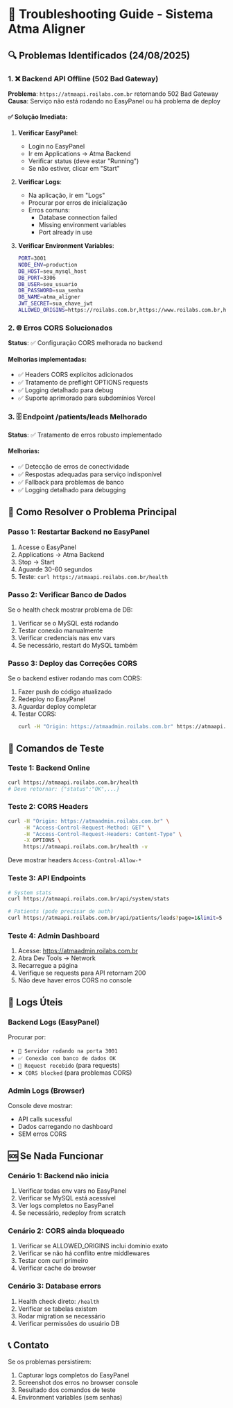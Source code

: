 # 🚨 Troubleshooting Guide - Sistema Atma Aligner

## 🔍 Problemas Identificados (24/08/2025)

### 1. ❌ Backend API Offline (502 Bad Gateway)
**Problema**: `https://atmaapi.roilabs.com.br` retornando 502 Bad Gateway
**Causa**: Serviço não está rodando no EasyPanel ou há problema de deploy

#### ✅ Solução Imediata:
1. **Verificar EasyPanel**:
   - Login no EasyPanel
   - Ir em Applications → Atma Backend
   - Verificar status (deve estar "Running")
   - Se não estiver, clicar em "Start"

2. **Verificar Logs**:
   - Na aplicação, ir em "Logs"
   - Procurar por erros de inicialização
   - Erros comuns:
     - Database connection failed
     - Missing environment variables
     - Port already in use

3. **Verificar Environment Variables**:
   ```bash
   PORT=3001
   NODE_ENV=production
   DB_HOST=seu_mysql_host
   DB_PORT=3306
   DB_USER=seu_usuario
   DB_PASSWORD=sua_senha
   DB_NAME=atma_aligner
   JWT_SECRET=sua_chave_jwt
   ALLOWED_ORIGINS=https://roilabs.com.br,https://www.roilabs.com.br,https://atmaadmin.roilabs.com.br
   ```

### 2. 🌐 Erros CORS Solucionados
**Status**: ✅ Configuração CORS melhorada no backend

#### Melhorias implementadas:
- ✅ Headers CORS explícitos adicionados
- ✅ Tratamento de preflight OPTIONS requests
- ✅ Logging detalhado para debug
- ✅ Suporte aprimorado para subdomínios Vercel

### 3. 🗄️ Endpoint /patients/leads Melhorado
**Status**: ✅ Tratamento de erros robusto implementado

#### Melhorias:
- ✅ Detecção de erros de conectividade
- ✅ Respostas adequadas para serviço indisponível
- ✅ Fallback para problemas de banco
- ✅ Logging detalhado para debugging

## 🔄 Como Resolver o Problema Principal

### Passo 1: Restartar Backend no EasyPanel
1. Acesse o EasyPanel
2. Applications → Atma Backend
3. Stop → Start
4. Aguarde 30-60 segundos
5. Teste: `curl https://atmaapi.roilabs.com.br/health`

### Passo 2: Verificar Banco de Dados
Se o health check mostrar problema de DB:
1. Verificar se o MySQL está rodando
2. Testar conexão manualmente
3. Verificar credenciais nas env vars
4. Se necessário, restart do MySQL também

### Passo 3: Deploy das Correções CORS
Se o backend estiver rodando mas com CORS:
1. Fazer push do código atualizado
2. Redeploy no EasyPanel
3. Aguardar deploy completar
4. Testar CORS: 
   ```bash
   curl -H "Origin: https://atmaadmin.roilabs.com.br" https://atmaapi.roilabs.com.br/health -I
   ```

## 🧪 Comandos de Teste

### Teste 1: Backend Online
```bash
curl https://atmaapi.roilabs.com.br/health
# Deve retornar: {"status":"OK",...}
```

### Teste 2: CORS Headers
```bash
curl -H "Origin: https://atmaadmin.roilabs.com.br" \
     -H "Access-Control-Request-Method: GET" \
     -H "Access-Control-Request-Headers: Content-Type" \
     -X OPTIONS \
     https://atmaapi.roilabs.com.br/health -v
```
Deve mostrar headers `Access-Control-Allow-*`

### Teste 3: API Endpoints
```bash
# System stats
curl https://atmaapi.roilabs.com.br/api/system/stats

# Patients (pode precisar de auth)
curl https://atmaapi.roilabs.com.br/api/patients/leads?page=1&limit=5
```

### Teste 4: Admin Dashboard
1. Acesse: https://atmaadmin.roilabs.com.br
2. Abra Dev Tools → Network
3. Recarregue a página
4. Verifique se requests para API retornam 200
5. Não deve haver erros CORS no console

## 📝 Logs Úteis

### Backend Logs (EasyPanel)
Procurar por:
- `🚀 Servidor rodando na porta 3001`
- `✅ Conexão com banco de dados OK`
- `📡 Request recebido` (para requests)
- `❌ CORS blocked` (para problemas CORS)

### Admin Logs (Browser)
Console deve mostrar:
- API calls sucessful
- Dados carregando no dashboard
- SEM erros CORS

## 🆘 Se Nada Funcionar

### Cenário 1: Backend não inicia
1. Verificar todas env vars no EasyPanel
2. Verificar se MySQL está acessível
3. Ver logs completos no EasyPanel
4. Se necessário, redeploy from scratch

### Cenário 2: CORS ainda bloqueado
1. Verificar se ALLOWED_ORIGINS inclui domínio exato
2. Verificar se não há conflito entre middlewares
3. Testar com curl primeiro
4. Verificar cache do browser

### Cenário 3: Database errors
1. Health check direto: `/health`
2. Verificar se tabelas existem
3. Rodar migration se necessário
4. Verificar permissões do usuário DB

## 📞 Contato

Se os problemas persistirem:
1. Capturar logs completos do EasyPanel
2. Screenshot dos erros no browser console
3. Resultado dos comandos de teste
4. Environment variables (sem senhas)
